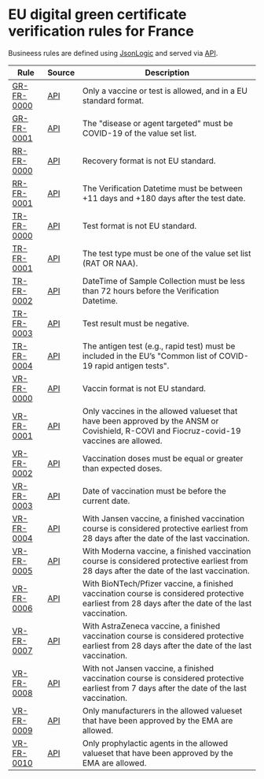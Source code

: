 # EU digital green certificate verification rules for France

Busineess rules are defined using [JsonLogic](https://jsonlogic.com) and served via [API](https://dgca-businessrule-service-test.ezdrav.si/rules/FR).

| Rule | Source | Description |
| ---- | ------ | ----------- |
| [GR-FR-0000](GR-FR-0000.json) | [API](https://dgca-businessrule-service-test.ezdrav.si/rules/FR/db7649b529f34d1deb7a37653d3b7aec8ff217ae2a2b181272d4ba8c50aa5eb2) | Only a vaccine or test is allowed, and in a EU standard format. |
| [GR-FR-0001](GR-FR-0001.json) | [API](https://dgca-businessrule-service-test.ezdrav.si/rules/FR/a2b173ec158be7fa2c4cd6625a4c9ae11cf8112abeac8efd37530475c61dda9a) | The "disease or agent targeted" must be COVID-19 of the value set list. |
| [RR-FR-0000](RR-FR-0000.json) | [API](https://dgca-businessrule-service-test.ezdrav.si/rules/FR/f71ee5825f39f354424c4148c673fb53913387c1cc301c03ab51e228d200a007) |  Recovery format is not EU standard. |
| [RR-FR-0001](RR-FR-0001.json) | [API](https://dgca-businessrule-service-test.ezdrav.si/rules/FR/5166a651031c5ff596e25c713da6a3d400b51f34d105a60eb69c438d5a824a14) | The Verification Datetime must be between +11 days and +180 days after the test date. |
| [TR-FR-0000](TR-FR-0000.json) | [API](https://dgca-businessrule-service-test.ezdrav.si/rules/FR/954e40410dae3809fa5392ed08caa74031095b940b3a6b5f0a960d49b3f0c379) | Test format is not EU standard. |
| [TR-FR-0001](TR-FR-0001.json) | [API](https://dgca-businessrule-service-test.ezdrav.si/rules/FR/77dcc55365701beca816c054279bbe4e9b10509839fb578c003d60308a58ca6e) | The test type must be one of the value set list (RAT OR NAA). |
| [TR-FR-0002](TR-FR-0002.json) | [API](https://dgca-businessrule-service-test.ezdrav.si/rules/FR/d37035ff10732f4c75b5cc504aba0fd6c04bf76d324c2688a297412dad9e639e) | DateTime of Sample Collection must be less than 72 hours before the Verification Datetime. |
| [TR-FR-0003](TR-FR-0003.json) | [API](https://dgca-businessrule-service-test.ezdrav.si/rules/FR/191b840b795868e53e8cdc53d426acfd9a4d91d0a8a300566a68f8624c062862) | Test result must be negative. |
| [TR-FR-0004](TR-FR-0004.json) | [API](https://dgca-businessrule-service-test.ezdrav.si/rules/FR/c00dba08281eaed8b1deaf881daf9b48eca76fabcb67d96525bc6e8a586d7405) | The antigen test (e.g., rapid test) must be included in the EU’s "Common list of COVID-19 rapid antigen tests". |
| [VR-FR-0000](VR-FR-0000.json) | [API](https://dgca-businessrule-service-test.ezdrav.si/rules/FR/2a63e77c6451adfa52e755ee7bd759c0217ef571eececde11dfdf5a7e965005f) | Vaccin format is not EU standard. |
| [VR-FR-0001](VR-FR-0001.json) | [API](https://dgca-businessrule-service-test.ezdrav.si/rules/FR/9af9ffe8822cdfb1af90e13b8db065ddc3cf962e6193da2b16ffd8ec94c5079d) | Only vaccines in the allowed valueset that have been approved by the ANSM or Covishield, R-COVI and Fiocruz-covid-19 vaccines are allowed. |
| [VR-FR-0002](VR-FR-0002.json) | [API](https://dgca-businessrule-service-test.ezdrav.si/rules/FR/f795bff4502aafcb35e5e5a7af3ef4a59a0d783c34eb94f7cf5bf3284affda0e) | Vaccination doses must be equal or greater than expected doses. |
| [VR-FR-0003](VR-FR-0003.json) | [API](https://dgca-businessrule-service-test.ezdrav.si/rules/FR/711bb2836614e33f8eb86296335cb12f7638a146f8f057edb52ccbe7c0a8db79) | Date of vaccination must be before the current date. |
| [VR-FR-0004](VR-FR-0004.json) | [API](https://dgca-businessrule-service-test.ezdrav.si/rules/FR/4baa06f7d7c01ed1b4d73e28b18347249c5bdb0dade65683d520ed089cd594aa) | With Jansen vaccine, a finished vaccination course is considered protective earliest from 28 days after the date of the last vaccination. |
| [VR-FR-0005](VR-FR-0005.json) | [API](https://dgca-businessrule-service-test.ezdrav.si/rules/FR/00addbdc71bcf92dfe8fbc006a561078ac8eea703a09ecac197d4e49e337abee) | With Moderna vaccine, a finished vaccination course is considered protective earliest from 28 days after the date of the last vaccination. |
| [VR-FR-0006](VR-FR-0006.json) | [API](https://dgca-businessrule-service-test.ezdrav.si/rules/FR/e8c02a612503c351be734dc7f34b321b6b5290069989687ed8c2448a9e779d21) | With BioNTech/Pfizer vaccine, a finished vaccination course is considered protective earliest from 28 days after the date of the last vaccination. |
| [VR-FR-0007](VR-FR-0007.json) | [API](https://dgca-businessrule-service-test.ezdrav.si/rules/FR/5449eb45929633b46d104e6d843c02aa7bddc213231c1184390542842a1d60fd) | With AstraZeneca vaccine, a finished vaccination course is considered protective earliest from 28 days after the date of the last vaccination. |
| [VR-FR-0008](VR-FR-0008.json) | [API](https://dgca-businessrule-service-test.ezdrav.si/rules/FR/63919226b5378830054c64cccf248fcbf9a40fa0b9ea86ca92594c32f93c9c6a) | With not Jansen vaccine, a finished vaccination course is considered protective earliest from 7 days after the date of the last vaccination. |
| [VR-FR-0009](VR-FR-0009.json) | [API](https://dgca-businessrule-service-test.ezdrav.si/rules/FR/e74d9c8f9f8586f400a82a8a30ee3793559ea5997a0e06e74655fa8d21318096) | Only manufacturers in the allowed valueset that have been approved by the EMA are allowed. |
| [VR-FR-0010](VR-FR-0010.json) | [API](https://dgca-businessrule-service-test.ezdrav.si/rules/FR/23da2bd28f16c280cf7a644f9615b90264aec05bacc377a1a204ef4a43d324c0) | Only prophylactic agents in the allowed valueset that have been approved by the EMA are allowed. |

